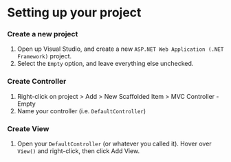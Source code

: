 # Setting up your project

### Create a new project
1. Open up Visual Studio, and create a new `ASP.NET Web Application (.NET Framework)` project.
2. Select the `Empty` option, and leave everything else unchecked.

### Create Controller
1. Right-click on project > Add > New Scaffolded Item > MVC Controller - Empty
2. Name your controller (i.e. `DefaultController`)

### Create View
1. Open your `DefaultController` (or whatever you called it). Hover over `View()` and right-click, then click Add View.
